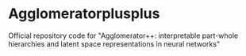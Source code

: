 # Agglomeratorplusplus
Official repository code for "Agglomerator++: interpretable part-whole hierarchies and latent space representations in neural networks"
